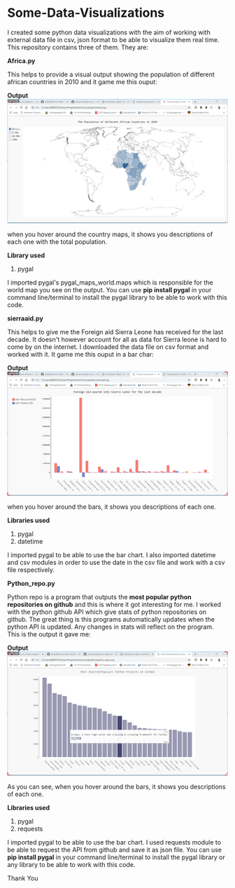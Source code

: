 # Some-Data-Visualizations

I created some python data visualizations with the aim of working with external data file in csv, json format to be able
to visualize them real time. This repository contains three of them. They are:

**Africa.py**

This helps to provide a visual output showing the population of different african countries in 2010 and it game me this ouput:

**Output**
<img src="images/2019-03-08-02-47-01.png">

when you hover around the country maps, it shows you descriptions of each one with the total population.

**Library used**

1. pygal

I imported pygal's pygal_maps_world.maps which is responsible for the world map you see on the output.
You can use **pip install pygal** in your command line/terminal to install the pygal library to be able to work with this code.

**sierraaid.py**

This helps to give me the Foreign aid Sierra Leone has received for the last decade. It doesn't however account for all as data for Sierra leone is hard to come by on the internet. I downloaded the data file on csv format and worked with it. It game me this ouput in a bar char:

**Output**
<img src="images/2019-03-08-02-46-16.png">

when you hover around the bars, it shows you descriptions of each one.

**Libraries used**

1. pygal
2. datetime

I imported pygal to be able to use the bar chart. I also imported datetime and csv modules in order to use the date in the csv file and work with a csv file respectively.

**Python_repo.py**

Python repo is a program that outputs the **most popular python repositories on github** and this is where it got interesting for me. I worked with the python github API which give stats of python repositories on github. The great thing is this programs automatically updates when the python API is updated. Any changes in stats will reflect on the program. This is the output it gave me:

**Output**
<img src="images/2019-03-08-02-47-57.png">

As you can see, when you hover around the bars, it shows you descriptions of each one.

**Libraries used**

1. pygal
2. requests

I imported pygal to be able to use the bar chart. I used requests module to be able to request the API from github and save it as json file.
You can use **pip install pygal** in your command line/terminal to install the pygal library or any library to be able to work with this code.

Thank You

